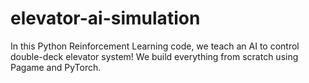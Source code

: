 # elevator-ai-simulation
In this Python Reinforcement Learning code, we teach an AI to control double-deck elevator system! We build everything from scratch using Pagame and PyTorch.
